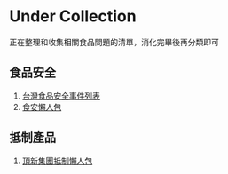 Under Collection
==================

正在整理和收集相關食品問題的清單，消化完畢後再分類即可

食品安全
---------
1. [台灣食品安全事件列表](http://zh.wikipedia.org/wiki/%E5%8F%B0%E7%81%A3%E9%A3%9F%E5%93%81%E5%AE%89%E5%85%A8%E4%BA%8B%E4%BB%B6%E5%88%97%E8%A1%A8)
2. [食安懶人包](http://e-info.org.tw/taxonomy/term/41260)

抵制產品
---------
1. [頂新集團抵制懶人包](http://micnet.blogspot.com/2014/10/boycott-ting-hsin-group.html)
